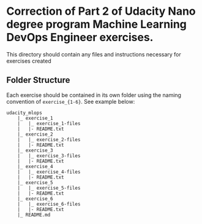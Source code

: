 # Correction of Part 2 of Udacity Nano degree program Machine Learning DevOps Engineer exercises. 

This directory should contain any files and instructions necessary for exercises created 
## Folder Structure

Each exercise should be contained in its own folder using the naming convention of `exercise_{1-6}`. See example below:

```
udacity_mlops
    |_ exercise_1
    |   |_ exercise_1-files
    |   |- README.txt
    |_ exercise_2  
    |   |_ exercise_2-files
    |   |- README.txt
    |_ exercise_3
    |   |_ exercise_3-files
    |   |- README.txt
    |_ exercise_4
    |   |_ exercise_4-files
    |   |- README.txt
    |_ exercise_5
    |   |_ exercise_5-files
    |   |- README.txt
    |_ exercise_6
    |   |_ exercise_6-files
    |   |- README.txt
    |_ README.md
```
